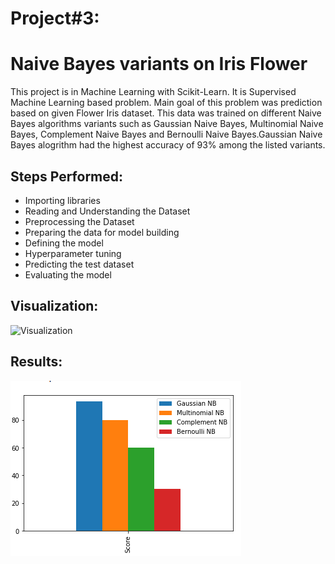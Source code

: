 
# Project#3: 
# Naive Bayes variants on Iris Flower

This project is in Machine Learning with Scikit-Learn. It is Supervised Machine Learning based problem. Main goal of this problem was prediction based on given Flower Iris dataset. This data was trained on different Naive Bayes algorithms variants such as Gaussian Naive Bayes, Multinomial Naive Bayes, Complement Naive Bayes and Bernoulli Naive Bayes.Gaussian Naive Bayes alogrithm had the highest accuracy of 93% among the listed variants.


## Steps Performed:
- Importing libraries
- Reading and Understanding the Dataset
- Preprocessing the Dataset
- Preparing the data for model building
- Defining the model
- Hyperparameter tuning
- Predicting the test dataset
- Evaluating the model



## Visualization:

![Visualization]([https://github.com/abbasshafi/Projects/blob/main/Naive%20Bayes%20variants%20on%20Iris%20Flower/Screenshot%20from%202022-07-30%2018-05-05.png](https://github.com/abbasshafi/Projects/blob/main/Naive%20Bayes%20variants%20on%20Iris%20Flower/visualization.png))



## Results:

![Results](https://github.com/abbasshafi/Projects/blob/main/Naive%20Bayes%20variants%20on%20Iris%20Flower/results.png)

